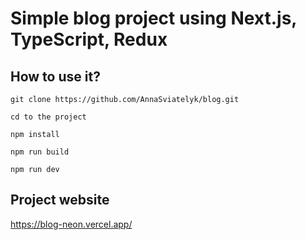 # Simple blog project using Next.js, TypeScript, Redux

## How to use it?

```
git clone https://github.com/AnnaSviatelyk/blog.git

cd to the project

npm install

npm run build

npm run dev
```

## Project website

https://blog-neon.vercel.app/
